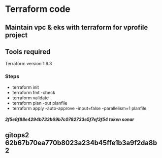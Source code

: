 # Terraform code 

## Maintain vpc & eks with terraform for vprofile project

## Tools required
Terraform version 1.6.3

### Steps
* terraform init
* terraform fmt -check
* terraform validate
* terraform plan -out planfile
* terraform apply -auto-approve -input=false -parallelism=1 planfile
####
##### 2f5e8f88e4294b733b69b7c0782733e5f7ef3f54 token sonar
## gitops2 62b67b70ea770b8023a234b45ffe1b3a9f2da8b2

